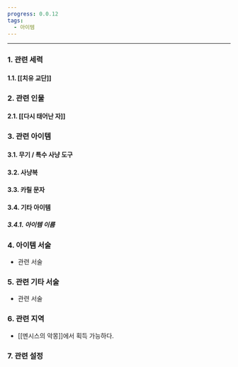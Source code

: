 ```yaml
---
progress: 0.0.12
tags:
  - 아이템
---
```

---
### 1. 관련 세력 
#### 1.1. [[치유 교단]]

### 2. 관련 인물
#### 2.1. [[다시 태어난 자]]

### 3. 관련 아이템
#### 3.1. 무기 / 특수 사냥 도구
#### 3.2. 사냥복 
#### 3.3. 카릴 문자
#### 3.4. 기타 아이템
##### 3.4.1. 아이템 이름


### 4. 아이템 서술
- 관련 서술

### 5. 관련 기타 서술
- 관련 서술

### 6. 관련 지역
- [[멘시스의 악몽]]에서 획득 가능하다.
### 7. 관련 설정